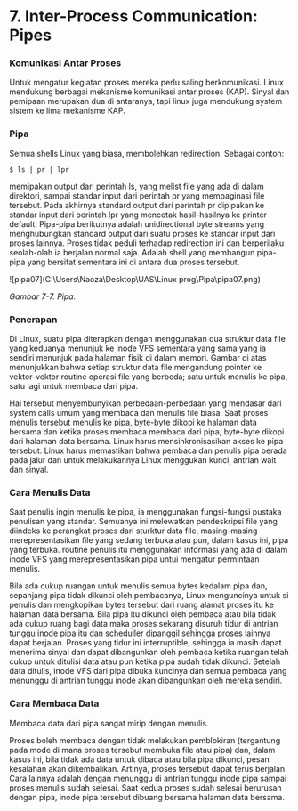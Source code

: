 # 7. Inter-Process Communication: Pipes



### Komunikasi Antar Proses

Untuk mengatur kegiatan proses mereka perlu saling berkomunikasi. Linux mendukung berbagai mekanisme komunikasi antar proses (KAP). Sinyal dan pemipaan merupakan dua di antaranya, tapi linux juga mendukung system sistem ke lima mekanisme KAP.



### Pipa

Semua shells Linux yang biasa, membolehkan redirection. Sebagai contoh:

```
$ ls | pr | lpr
```

memipakan output dari perintah ls, yang melist file yang ada di dalam direktori, sampai standar input dari perintah pr yang mempaginasi file tersebut. Pada akhirnya standard output dari perintah pr dipipakan ke standar input dari perintah lpr yang mencetak hasil-hasilnya ke printer default. Pipa-pipa berikutnya adalah unidirectional byte streams yang menghubungkan standard output dari suatu proses ke standar input dari proses lainnya. Proses tidak peduli terhadap redirection ini dan berperilaku seolah-olah ia berjalan normal saja. Adalah shell yang membangun pipa-pipa yang bersifat sementara ini di antara dua proses tersebut.

![pipa07](C:\Users\Naoza\Desktop\UAS\Linux prog\Pipa\pipa07.png)

*Gambar 7-7. Pipa.*



### Penerapan

Di Linux, suatu pipa diterapkan dengan menggunakan dua struktur data file yang keduanya menunjuk ke inode VFS sementara yang sama yang ia sendiri menunjuk pada halaman fisik di dalam memori. Gambar di atas menunjukkan bahwa setiap struktur data file mengandung pointer ke vektor-vektor routine operasi file yang berbeda; satu untuk menulis ke pipa, satu lagi untuk membaca dari pipa.

Hal tersebut menyembunyikan perbedaan-perbedaan yang mendasar dari system calls umum yang membaca dan menulis file biasa. Saat proses menulis tersebut menulis ke pipa, byte-byte dikopi ke halaman data bersama dan ketika proses membaca membaca dari pipa, byte-byte dikopi dari halaman data bersama. Linux harus mensinkronisasikan akses ke pipa tersebut. Linux harus memastikan bahwa pembaca dan penulis pipa berada pada jalur dan untuk melakukannya Linux menggukan kunci, antrian wait dan sinyal.

### Cara Menulis Data

Saat penulis ingin menulis ke pipa, ia menggunakan fungsi-fungsi pustaka penulisan yang standar. Semuanya ini melewatkan pendeskripsi file yang diindeks ke perangkat proses dari sturktur data file, masing-masing merepresentasikan file yang sedang terbuka atau pun, dalam kasus ini, pipa yang terbuka. routine penulis itu menggunakan informasi yang ada di dalam inode VFS yang merepresentasikan pipa untui mengatur permintaan menulis.

Bila ada cukup ruangan untuk menulis semua bytes kedalam pipa dan, sepanjang pipa tidak dikunci oleh pembacanya, Linux menguncinya untuk si penulis dan mengkopikan bytes tersebut dari ruang alamat proses itu ke halaman data bersama. Bila pipa itu dikunci oleh pembaca atau bila tidak ada cukup ruang bagi data maka proses sekarang disuruh tidur di antrian tunggu inode pipa itu dan scheduller dipanggil sehingga proses lainnya dapat berjalan. Proses yang tidur ini interruptible, sehingga ia masih dapat menerima sinyal dan dapat dibangunkan oleh pembaca ketika ruangan telah cukup untuk ditulisi data atau pun ketika pipa sudah tidak dikunci. Setelah data ditulis, inode VFS dari pipa dibuka kuncinya dan semua pembaca yang menunggu di antrian tunggu inode akan dibangunkan oleh mereka sendiri.

### Cara Membaca Data

Membaca data dari pipa sangat mirip dengan menulis.

Proses boleh membaca dengan tidak melakukan pemblokiran (tergantung pada mode di mana proses tersebut membuka file atau pipa) dan, dalam kasus ini, bila tidak ada data untuk dibaca atau bila pipa dikunci, pesan kesalahan akan dikembalikan. Artinya, proses tersebut dapat terus berjalan. Cara lainnya adalah dengan menunggu di antrian tunggu inode pipa sampai proses menulis sudah selesai. Saat kedua proses sudah selesai berurusan dengan pipa, inode pipa tersebut dibuang bersama halaman data bersama.







